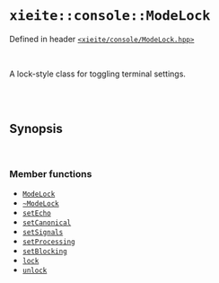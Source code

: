 # `xieite::console::ModeLock`
Defined in header [`<xieite/console/ModeLock.hpp>`](../../include/xieite/console/ModeLock.hpp)

<br/>

A lock-style class for toggling terminal settings.

<br/><br/>

## Synopsis

<br/>

### Member functions
- [`ModeLock`](../../docs/console/ModeLock/constructor.md)
- [`~ModeLock`](../../docs/console/ModeLock/destructor.md)
- [`setEcho`](../../docs/console/ModeLock/setEcho.md)
- [`setCanonical`](../../docs/console/ModeLock/setCanonical.md)
- [`setSignals`](../../docs/console/ModeLock/setSignals.md)
- [`setProcessing`](../../docs/console/ModeLock/setProcessing.md)
- [`setBlocking`](../../docs/console/ModeLock/setBlocking.md)
- [`lock`](../../docs/console/ModeLock/lock.md)
- [`unlock`](../../docs/console/ModeLock/unlock.md)
